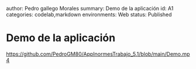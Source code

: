author: Pedro gallego Morales
summary: Demo de la aplicación
id: A1
categories: codelab,markdown
environments: Web
status: Published
# Demo de la aplicación
https://github.com/PedroGM80/AppInormesTrabajo_5.1/blob/main/Demo.mp4
